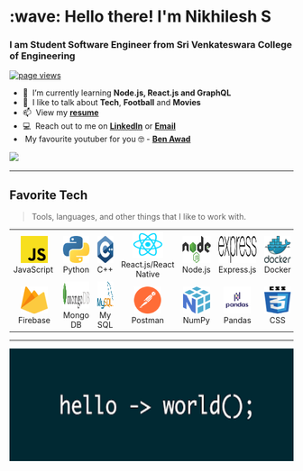 <h1 align="left" id="macropower-title">:wave: Hello there! I'm Nikhilesh S</h1>
<h3 align="left">I am Student Software Engineer from Sri Venkateswara College of Engineering</h3>

<p align="left">
  <a href="https://github.com/NikhileshJr08">
    <img src="https://komarev.com/ghpvc/?username=NikhileshJr08" alt="page views" />
  </a>
</p>


- :seedling: &nbsp;I’m currently learning **Node.js, React.js and GraphQL**
- :speech_balloon: &nbsp;I like to talk about **Tech**, **Football** and **Movies**  
- :mailbox: &nbsp;View my **[resume]**
- :computer: &nbsp;Reach out to me on **[LinkedIn]** or **[Email]**
- &nbsp;My favourite youtuber for you :nerd_face: - **[Ben Awad]**

<img src = "https://github-readme-streak-stats.herokuapp.com?user=NikhileshJr08&theme=dark&hide_border=true" width = 400>

---

<h2 align="left" id="macropower-tech">Favorite Tech</h2>

> Tools, languages, and other things that I like to work with.

<table>
  <tr>
    <td align="center" width="115">
      <a href="#macropower-tech">
        <img src="./img/javascriptlogo.png" width="48" height="48" alt="C#" />
      </a>
      <br>JavaScript&nbsp;
    </td>
    <td align="center" width="115">
      <a href="#macropower-tech">
        <img src="./img/pythonlogo.png" width="48" height="48" alt="Python" />
      </a>
      <br>Python
    </td>
    <td align="center" width="115">
      <a href="#macropower-tech">
        <img src="./img/clogo.png" width="48" height="48" alt="Golang" />
      </a>
      <br>C++
    </td>
    <td align="center" width="115">
      <a href="#macropower-tech">
        <img src="./img/ReactJsLogo.png" width="55" height="48" alt="Jsonnet" />
      </a>
      <br>React.js/React Native
    </td>
    <td align="center" width="115">
      <a href="#macropower-tech">
        <img src="./img/nodejslogo.png" width="65" height="48" alt="Jsonnet" />
      </a>
      <br>Node.js
    </td>
    <td align="center" width="115">
      <a href="#macropower-tech">
        <img src="./img/expressjslogo.png" width="85" height="48" alt="TypeScript" />
      </a>
      <br>Express.js
    </td>
    <td align="center" width="115">
      <a href="#macropower-tech">
        <img src="./img/dockerlogo.png" width="48" height="48" alt="JavaScript" />
      </a>
      <br>Docker
    </td>
    <td align="center" width="115">
      <a href="#macropower-tech" >
        <img src="./img/gitlogo.png" width="48" height="48" alt="React" />
      </a>
      <br>Git
    </td>
    <td align="center" width="115">
      <a href="#macropower-tech">
        <img src="./img/flasklogo.png" width="48" height="48" alt="Bootstrap" />
      </a>
      <br>flask
    </td>
    <td align="center" width="115">
      <a href="#macropower-tech">
        <img src="./img/socketiologo.png" width="48" height="48" alt="Sass" />
      </a>
      <br>Socket-io
    </td>
  </tr>
  <tr>
    <td align="center" width="96"> 
      <a href="#macropower-tech" >
        <img src="./img/firebaselogo.png" width="48" height="48" alt="Docker" />
      </a>
      <br>Firebase
    </td>
    <td align="center" width="96">
      <a href="#macropower-tech" >
        <img src="./img/mongodblogo.png" width="85" height="48" alt="Kubernetes" />
      </a>
      <br>Mongo DB
    </td>
    <td align="center"  width="96">
      <a href="#macropower-tech">
        <img src="./img/MySQLlogo.png" width="48" height="48" alt="Debian" />
      </a>
      <br>My SQL
    </td>
    <td align="center"  width="96">
      <a href="#macropower-tech">
        <img src="./img/postmanlogo.svg" width="48" height="48" alt="RHEL" />
      </a>
      <br>Postman
    </td>
    <td align="center" width="96">
      <a href="#macropower-tech">
        <img src="./img/numpylogo.png" width="48" height="48" alt="Powershell" />
      </a>
      <br>NumPy
    </td>
    <td align="center"  width="96">
      <a href="#macropower-tech">
        <img src="./img/pandaslogo.png" width="48" height="48" alt="MySQL" />
      </a>
      <br>Pandas
    </td>
    <td align="center" width="96">
      <a href="#macropower-tech" >
        <img src="./img/css3logo.png" width="48" height="48" alt="Prometheus" />
      </a>
      <br>CSS
    </td>
    <td align="center" width="96">
      <a href="#macropower-tech" >
        <img src="./img/html5logo.png" width="48" height="48" alt="Grafana" />
      </a>
      <br>HTML
    </td>
    <td align="center" width="96">
      <a href="#macropower-tech" >
        <img src="./img/javalogo.png" width="48" height="48" alt="Thanos" />
      </a>
      <br>Java
    </td>
  </tr>
</table>

---
<!--
## 🔔 𝙼𝚢 𝙻𝚊𝚝𝚎𝚜𝚝 𝙶𝚒𝚝𝙷𝚞𝚋 𝙼𝚎𝚝𝚛𝚒𝚌𝚜
![Metrics](https://metrics.lecoq.io/NikhileshJr08?template=classic&base.header=0&gists=1&lines=1&config.timezone=America%2FToronto)
-->



  <img alt="header" src="/img/HelloWorldBenAwad.png" width="1000" height = "200"></img>


<!-- links -->

[84.51°]: https://github.com/8451 "84.51° Github Home"
[resume]: https://drive.google.com/file/d/1XSp5_WLijI1q81RpOn4Z2-VmPjYiI_f9/view?usp=sharing
[linkedin]: https://www.linkedin.com/in/nikhilesh-s "Jacob Colvin LinkedIn"
[Email]: mailto:nikhileshjr08@gmail.com
[Ben Awad]: https://www.youtube.com/c/BenAwad97
